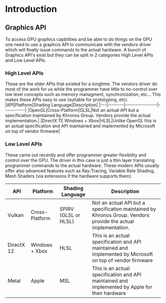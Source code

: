 # Introduction

## Graphics API
To access GPU graphics capbilities and be able to do things on the GPU one need to use a graphcis API to communicate with the vendors driver which will finally issue commands to the actual hardware. A bunch of Graphics API's exist but they can be split in 2 categories High Level APIs and Low Level APIs.

### High Level APIs
These are the older APIs that existed for a longtime. The vendors driver do most of the work for us while the programmer have little to no-control over low level concepts such as memory managment, synchronization, etc...
This makes these APIs easy to use (suitable for prototyping, etc).
|API|Platform|Shading Language|Description|
|---|--------|----------------|-----------|
|OpenGL|Cross-Platform|GLSL|Not an actual API but a specification maintained by Khronos Group. Vendors provide the actual implementation.|
|DirectX 11| Windows + Xbox|HLSL|Unlike OpenGL this is an actual specification and API maintained and implemented by Microsoft on top of vendor firmware|

### Low Level APIs
These came out recently and offer programmer greater flexibility and control over the GPU. The driver in this case is just a thin layer translating programmer commands to the actual hardware. These modern APIs usually offer also advanced features such as Ray-Tracing, Variable Rate Shading, Mesh Shaders (via extensions if the hardware supports them).

|API|Platform|Shading Language|Description|
|---|--------|----------------|-----------|
|Vulkan|Cross-Platform|SPIRV (GLSL or HLSL)|Not an actual API but a specification maintained by Khronos Group. Vendors provide the actual implementation.|
|DirectX 12| Windows + Xbox|HLSL|This is an actual specification and API maintained and implemented by Microsoft on top of vendor firmware|
|Metal| Apple|MSL|This is an actual specification and API maintained and implemented by Apple for their hardware|
